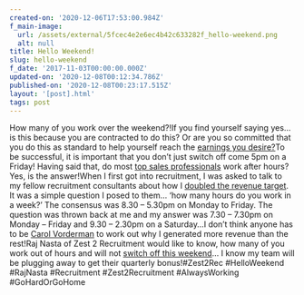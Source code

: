 ```yaml
---
created-on: '2020-12-06T17:53:00.984Z'
f_main-image:
  url: /assets/external/5fcec4e2e6ec4b42c633282f_hello-weekend.png
  alt: null
title: Hello Weekend!
slug: hello-weekend
f_date: '2017-11-03T00:00:00.000Z'
updated-on: '2020-12-08T00:12:34.786Z'
published-on: '2020-12-08T00:23:17.515Z'
layout: '[post].html'
tags: post
---
```


How many of you work over the weekend?!If you find yourself saying yes… is this because you are contracted to do this? Or are you so committed that you do this as standard to help yourself reach the [earnings you desire?](#)To be successful, it is important that you don’t just switch off come 5pm on a Friday! Having said that, do most [top sales professionals](#) work after hours?Yes, is the answer!When I first got into recruitment, I was asked to talk to my fellow recruitment consultants about how I [doubled the revenue target](#). It was a simple question I posed to them… ‘how many hours do you work in a week?’ The consensus was 8.30 – 5.30pm on Monday to Friday. The question was thrown back at me and my answer was 7.30 – 7.30pm on Monday – Friday and 9.30 – 2.30pm on a Saturday…I don’t think anyone has to be [Carol Vorderman](#) to work out why I generated more revenue than the rest!Raj Nasta of Zest 2 Recruitment would like to know, how many of you work out of hours and will not [switch off this weekend](#)… I know my team will be plugging away to get their quarterly bonus!#Zest2Rec #HelloWeekend #RajNasta #Recruitment #Zest2Recruitment #AlwaysWorking #GoHardOrGoHome

